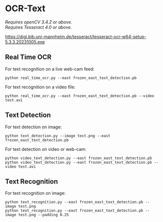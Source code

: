 # OCR-Text

_Requires openCV 3.4.2 or above._<br/>
_Requires Tesseract 4.0 or above._

https://digi.bib.uni-mannheim.de/tesseract/tesseract-ocr-w64-setup-5.3.3.20231005.exe

## Real Time OCR
For text recognition on a live web-cam feed:
```commandline
python real_time_ocr.py --east frozen_east_text_detection.pb
```

For text recognition on a video file:
```commandline
python real_time_ocr.py --east frozen_east_text_detection.pb --video test.avi
```


## Text Detection
For text detection on image:
```commandline
python text_detection.py --image test.png --east frozen_east_text_detection.pb
```

For text detection on video or web-cam:
```commandline
python video_text_detection.py --east frozen_east_text_detection.pb
python video_text_detection.py --east frozen_east_text_detection.pb --video test.avi
```

## Text Recognition
For text recognition on image:
```commandline
python text_recognition.py --east frozen_east_text_detection.pb --image test.png
python text_recognition.py --east frozen_east_text_detection.pb --image test.png --padding 0.25
```
